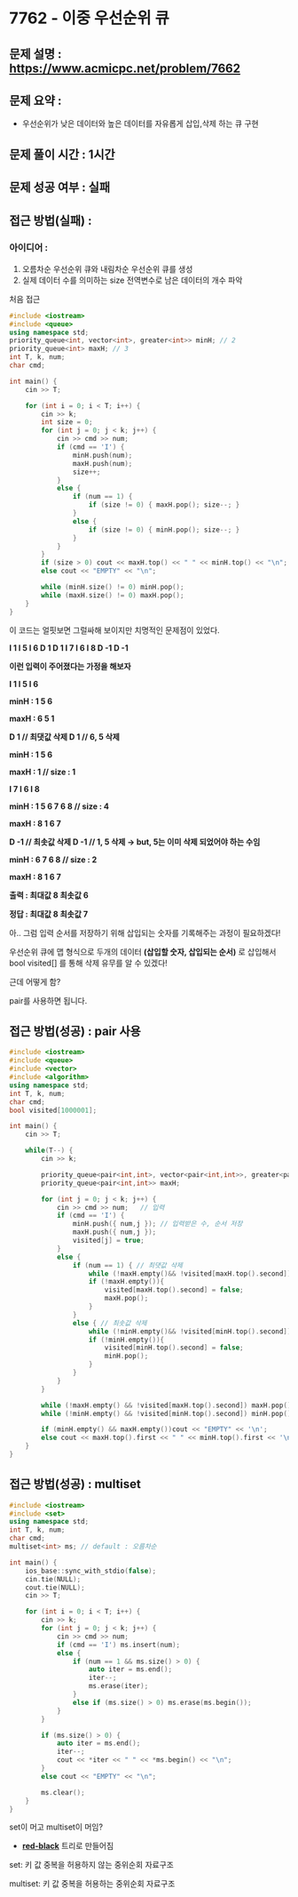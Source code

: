 # 7762 - 이중 우선순위 큐

## 문제 설명 : https://www.acmicpc.net/problem/7662

## 문제 요약 :

- 우선순위가 낮은 데이터와 높은 데이터를 자유롭게 삽입,삭제 하는 큐 구현

## 문제 풀이 시간 : 1시간

## 문제 성공 여부 : 실패

## 접근 방법(실패) :

### 아이디어 :

1. 오름차순 우선순위 큐와 내림차순 우선순위 큐를 생성
2. 실제 데이터 수를 의미하는 size 전역변수로 남은 데이터의 개수 파악

처음 접근

```cpp
#include <iostream>
#include <queue>
using namespace std;
priority_queue<int, vector<int>, greater<int>> minH; // 2
priority_queue<int> maxH; // 3
int T, k, num;
char cmd;

int main() {
	cin >> T;

	for (int i = 0; i < T; i++) {
		cin >> k;
		int size = 0;
		for (int j = 0; j < k; j++) {
			cin >> cmd >> num;
			if (cmd == 'I') {
				minH.push(num);
				maxH.push(num);
				size++;
			}
			else {
				if (num == 1) {
					if (size != 0) { maxH.pop(); size--; }
				}
				else {
					if (size != 0) { minH.pop(); size--; }
				}
			}
		}
		if (size > 0) cout << maxH.top() << " " << minH.top() << "\n";
		else cout << "EMPTY" << "\n";

		while (minH.size() != 0) minH.pop();
		while (maxH.size() != 0) maxH.pop();
	}
}
```

이 코드는 얼핏보면 그럴싸해 보이지만 치명적인 문제점이 있었다.

**I 1
I 5
I 6
D 1
D 1
I 7
I 6
I 8
D -1
D -1**

**이런 입력이 주어졌다는 가정을 해보자**

**I 1
I 5
I 6**

**minH : 1 5 6**

**maxH : 6 5 1**

**D 1 // 최댓값 삭제
D 1 // 6, 5 삭제**

**minH : 1 5 6**

**maxH : 1 // size : 1**

**I 7
I 6
I 8**

**minH : 1 5 6 7 6 8 // size : 4**

**maxH : 8 1 6 7**

**D -1 // 최솟값 삭제
D -1 // 1, 5 삭제 → but, 5는 이미 삭제 되었어야 하는 수임**

**minH : 6 7 6 8 // size : 2**

**maxH : 8 1 6 7**

**출력 : 최대값 8 최솟값 6**

**정답 : 최대값 8 최솟값 7**

아.. 그럼 입력 순서를 저장하기 위해 삽입되는 숫자를 기록해주는 과정이 필요하겠다!

우선순위 큐에 맵 형식으로 두개의 데이터 **(삽입할 숫자, 삽입되는 순서)** 로 삽입해서 bool visited[] 를 통해 삭제 유무를 알 수 있겠다!

근데 어떻게 함?

pair를 사용하면 됩니다.

## 접근 방법(성공) : pair 사용

```cpp
#include <iostream>
#include <queue>
#include <vector>
#include <algorithm>
using namespace std;
int T, k, num;
char cmd;
bool visited[1000001];

int main() {
	cin >> T;

	while(T--) {
		cin >> k;

		priority_queue<pair<int,int>, vector<pair<int,int>>, greater<pair<int,int>>> minH;
		priority_queue<pair<int,int>> maxH;

		for (int j = 0; j < k; j++) {
			cin >> cmd >> num;   // 입력
			if (cmd == 'I') {
				minH.push({ num,j }); // 입력받은 수, 순서 저장
				maxH.push({ num,j });
				visited[j] = true;
			}
			else {
				if (num == 1) { // 최댓값 삭제
					while (!maxH.empty()&& !visited[maxH.top().second]) maxH.pop();
					if (!maxH.empty()){
						visited[maxH.top().second] = false;
						maxH.pop();
					}
				}
				else { // 최솟값 삭제
					while (!minH.empty()&& !visited[minH.top().second])	minH.pop();
					if (!minH.empty()){
						visited[minH.top().second] = false;
						minH.pop();
					}
				}
			}
		}

		while (!maxH.empty() && !visited[maxH.top().second]) maxH.pop();
		while (!minH.empty() && !visited[minH.top().second]) minH.pop();

		if (minH.empty() && maxH.empty())cout << "EMPTY" << '\n';
		else cout << maxH.top().first << " " << minH.top().first << '\n';
	}
}
```

## 접근 방법(성공) : multiset

```cpp
#include <iostream>
#include <set>
using namespace std;
int T, k, num;
char cmd;
multiset<int> ms; // default : 오름차순

int main() {
	ios_base::sync_with_stdio(false);
	cin.tie(NULL);
	cout.tie(NULL);
	cin >> T;

	for (int i = 0; i < T; i++) {
		cin >> k;
		for (int j = 0; j < k; j++) {
			cin >> cmd >> num;
			if (cmd == 'I') ms.insert(num);
			else {
				if (num == 1 && ms.size() > 0) {
					auto iter = ms.end();
					iter--;
					ms.erase(iter);
				}
				else if (ms.size() > 0) ms.erase(ms.begin());
			}
		}

		if (ms.size() > 0) {
			auto iter = ms.end();
			iter--;
			cout << *iter << " " << *ms.begin() << "\n";
		}
		else cout << "EMPTY" << "\n";

		ms.clear();
	}
}
```

set이 머고 multiset이 머임?

- **[red-black](https://code-lab1.tistory.com/62)** 트리로 만들어짐

set: 키 값 중복을 허용하지 않는 중위순회 자료구조

multiset: 키 값 중복을 허용하는 중위순회 자료구조
